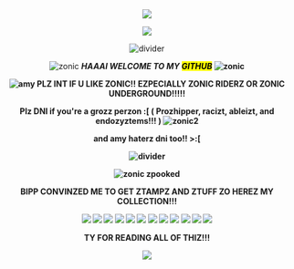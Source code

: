 

<div align="center">
  <img src="[](https://64.media.tumblr.com/a97856e38a3b8d8a06d99b10f8305770/db3003639f40a3b6-e6/s400x600/ec7ec4c76bef4ec37efaf79a7b8bc65391f6a951.pnj)"
</div>
<!--Ztole all code from hozt :DD thank you bippz-->
  
![](https://64.media.tumblr.com/694408b3d14320ac1418d9459fb4b786/c91863fbb1792a1c-58/s400x600/03b238402510e50d50d8ee2274c84a3fcceb67c3.jpg)

![divider](https://64.media.tumblr.com/31cf107f87664a2007bf32f8ae6f6790/96abe4f1e8a0fb40-3a/s640x960/f9f16a6e00104678ae688112650128a695f17d67.gifv)

<p align="center">
  
![zonic](https://64.media.tumblr.com/87bb3e4c3dacc21e4fb97c3fe81ea1ca/96abe4f1e8a0fb40-f7/s75x75_c1/574efab534c13c8acbab0f8e01493e3b71f739c5.gifv)
  <i><b>HAAAI WELCOME TO MY <mark>GITHUB</mark><b></i> ![zonic](https://64.media.tumblr.com/87bb3e4c3dacc21e4fb97c3fe81ea1ca/96abe4f1e8a0fb40-f7/s75x75_c1/574efab534c13c8acbab0f8e01493e3b71f739c5.gifv)

![amy](https://64.media.tumblr.com/24a49769e514cdc59d1413c4acbeca75/f7104b4abeff65d5-1d/s100x200/75ea029ff6fb2fdc37d1d0f3b3d3bfa55283c6fe.gifv)
PLZ INT IF U LIKE ZONIC!! EZPECIALLY ZONIC RIDERZ OR ZONIC UNDERGROUND!!!!!



  Plz DNI if you're a grozz perzon :[
( Prozhipper, racizt, ableizt, and endozyztems!!! ) ![zonic2](https://64.media.tumblr.com/e2a80737f093c3e2647de2b841af589a/3f3cae1e3aa286a2-db/s75x75_c1/fe9e5d34e95c8ae1ea510399aca3075c3fcae44f.gifv)

 and amy haterz dni too!! >:[
 
 ![divider](https://64.media.tumblr.com/31cf107f87664a2007bf32f8ae6f6790/96abe4f1e8a0fb40-3a/s640x960/f9f16a6e00104678ae688112650128a695f17d67.gifv)


 ![zonic zpooked](https://64.media.tumblr.com/d1c68e278c374a373660ab1bd4a1faae/ff66bf61ba6dcfd8-6d/s250x400/17d33c18994ad9596e7746ba4fa0012957e2af5d.pnj)
 
 BIPP CONVINZED ME TO GET ZTAMPZ AND ZTUFF ZO HEREZ MY COLLECTION!!!

![](https://64.media.tumblr.com/b6a574c775d9c847c22bdf153492e75b/94a01d5ebc786507-d4/s100x200/08b2f3af7b01142612d179c84eab22f21a47cc00.pnj)
![](https://64.media.tumblr.com/c9997e7d9ae2191b75e16ca923172963/d8d8cf49230dd280-06/s100x200/da5b748749421bcde27ab375bdd6421b94e4af2e.gifv)
![](https://64.media.tumblr.com/724f0c732f784778880c8d10d751dd38/6ecbfb607ce74914-a8/s100x200/9403674bb0b9399a6fae4e1e3b59ab9301f8570b.gifv)
![](https://64.media.tumblr.com/9604a75ffb7454257bda2cc9e8f8a6cd/6ecbfb607ce74914-04/s100x200/751b830dd79d5099a024b9dd0e0f07637c6c2a39.gifv)
![](https://64.media.tumblr.com/a009be4a859fdada97c8722b51b3512e/fe4cbee5f73d2400-87/s100x200/f249f0d718c01ae9bda16af4f21a04d696e20baf.gifv)
![](https://64.media.tumblr.com/804ec97de1111b8cc56241c5f412b3ad/5dae19f76b7ce58c-db/s100x200/ca4e876f945f1b325e2574c3bf7f1b68344ce6bd.pnj)
![](https://64.media.tumblr.com/f5b6c91251ceca3aaff424275ecf70e3/98cbc5b0decebdf1-55/s100x200/962c768bff39e459f6e5a32e72a137413fdb1ab7.gifv)
![](https://64.media.tumblr.com/3e68f0d50b7fd32a05a144cd8c0d0de5/94a01d5ebc786507-9a/s250x400/073ed63a19bca42b224b86a89445d6f4ec2d5dcc.pnj)
![](https://64.media.tumblr.com/4137d980102f55931df1fc9c5902e8c5/94a01d5ebc786507-ef/s100x200/8cad0345249571e8bd57444bee404ec4c0d59002.pnj)
![](https://64.media.tumblr.com/6555e865f5294d67255d3e5090595f51/4be23a7da10acc3b-1e/s250x400/e4bf7895404e2b3193df0481ce1914f3201b26b5.gifv)
![](https://64.media.tumblr.com/c3ddcc99fac57d72ce84f3d39176fa81/4be23a7da10acc3b-ed/s250x400/cf4302e20f1b4a78a81948cbf54601a6bd6bac1a.gifv)
![](https://64.media.tumblr.com/36f540e3f5a2fe96e6549db4606a5caf/4be23a7da10acc3b-1f/s250x400/e4abeeff02607ef922d6eb933d2d5feece60a032.gifv)

TY FOR READING ALL OF THIZ!!!

![](https://64.media.tumblr.com/4da8ec71be29e70970012dd6654a0239/d320ab042300e90f-3c/s250x400/e1396b6a090ec23600c5f0f3bbb60702f6fe4a01.gifv)
